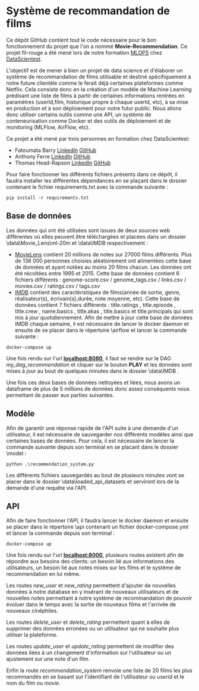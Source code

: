 # Système de recommandation de films

Ce dépôt GitHub contient tout le code nécessaire pour le bon fonctionnement du projet que l'on a nommé **Movie-Recommendation**. Ce projet fil-rouge a été mené lors de notre formation [MLOPS](https://datascientest.com/formation-ml-ops) chez [DataScientest](https://datascientest.com/).

L'objectif est de mener à bien un projet de data science et d'élaborer un système de recommandation de films utilisable et destiné spécifiquement à notre future clientèle comme le ferait déjà certaines plateformes comme Netflix. Cela consiste donc en la création d'un modèle de Machine Learning prédisant une liste de films à partir de certaines informations rentrées en paramètres (userId,film, historique propre à chaque userId, etc), à sa mise en production et à son déploiement pour notre futur public. Nous allons donc utiliser certains outils comme une API, un système de conteneurisation comme Docker et des outils de déploiement et de monitoring (MLFlow, AirFlow, etc).

Ce projet a été mené par trois personnes en formation chez DataScientest:

- Fatoumata Barry [LinkedIn]() [GitHub](https://github.com/Barry-ta?tab=repositories)
- Anthony Ferre [LinkedIn](www.linkedin.com/in/anthony-ferre-6bb5b7172) [GitHub](https://github.com/anthoferre?tab=repositories)
- Thomas Head-Rapson [LinkedIn](https://www.linkedin.com/in/thomas-head-rapson-132008135/) [GitHub](https://github.com/thomasheadrapson?tab=repositories)

Pour faire fonctionner les différents fichiers présents dans ce dépôt, il faudra installer les différentes dépendances en se plaçant dans le dossier contenant le fichier requirements.txt avec la commande suivante :

```
pip install -r requirements.txt
```

## Base de données
Les données qui ont été utilisées sont issues de deux sources web différentes où elles peuvent être téléchargées et placées dans un dossier \data\Movie_Lens\ml-20m et \data\IMDB respectivement :
- [MovieLens](https://grouplens.org/datasets/movielens/20m/) contient 20 millions de notes sur 27000 films différents. Plus de 138 000 personnes choisies aléatoirement ont alimentées cette base de données et ayant notées au moins 20 films chacun. Les données ont été récoltées entre 1995 et 2015. Cette base de données contient 6 fichiers différents : genome-score.csv / genome_tags.csv / links.csv / movies.csv / ratings.csv / tags.csv
- [IMDB](https://developer.imdb.com/non-commercial-datasets/) contient des caractéristiques de films(année de sortie, genre, réalisateur(s), écrivain(s),durée, note moyenne, etc). Cette base de données contient 7 fichiers différents : title.ratings , title.episode , title.crew , name.basics , title.akas , title.basics et title.principals qui sont mis à jour quotidiennement. Afin de mettre à jour cette base de données IMDB chaque semaine, il est nécessaire de lancer le docker daemon et ensuite de se placer dans le répertoire \airflow et lancer la commande suivante :
```
docker-compose up
```

Une fois rendu sur l'url [**localhost:8080**](http://localhost:8080/home), il faut se rendre sur le DAG *my_dag_recommendation* et cliquer sur le bouton **PLAY** et les données sont mises à jour au bout de quelques minutes dans le dossier \data\IMDB .

Une fois ces deux bases de données nettoyées et liées, nous avons un dataframe de plus de 5 millions de données donc assez conséquents nous permettant de passer aux parties suivantes.

## Modèle

Afin de garantir une réponse rapide de l'API suite à une demande d'un utilisateur, il est nécessaire de sauvegarder nos différents modèles ainsi que certaines bases de données. Pour cela, il est nécessaire de lancer la commande suivante depuis son terminal en se placant dans le dossier \model :

```
python .\recommendation_system.py
```

Les différents fichiers sauvegardés au bout de plusieurs minutes vont se placer dans le dossier \data\loaded_api_datasets et serviront lors de la demande d'une requête via l'API.

## API
Afin de faire fonctionner l'API, il faudra lancer le docker daemon et ensuite se placer dans le répertoire \api contenant un fichier docker-compose.yml et lancer la commande depuis son terminal : 

```
docker-compose up
```

Une fois rendu sur l'url [**localhost:8000**](http://localhost:8000), plusieurs routes existent afin de répondre aux besoins des clients: un besoin lié aux informations des utilisateurs, un besoin lié aux notes mises sur les films et le système de recommendation en lui même.

Les routes *new_user* et *new_rating* permettent d'ajouter de nouvelles données à notre database en y insérant de nouveaux utilisateurs et de nouvelles notes permettant à notre système de recommandation de pouvoir évoluer dans le temps avec la sortie de nouveaux films et l'arrivée de nouveaux cinéphiles.

Les routes *delete_user* et *delete_rating* permettent quant à elles de supprimer des données erronées ou un utilisateur qui ne souhaite plus utiliser la plateforme.

Les routes *update_user* et *update_rating* permettent de modifier des données liées à un changement d'information sur l'utilisateur ou un ajustement sur une note d'un film.

Enfin la route *recommendation_system* renvoie une liste de 20 films les plus recommandés en se basant sur l'identifiant de l'utilisateur ou *userid* et le nom du film ou *movie*.
